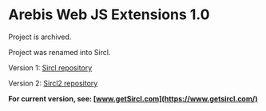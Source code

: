 ﻿Arebis Web JS Extensions 1.0
============================

Project is archived.

Project was renamed into Sircl.

Version 1: [Sircl repository](https://github.com/codetuner/Sircl)

Version 2: [Sircl2 repository](https://github.com/codetuner/Sircl2)

**For current version, see: [www.getSircl.com](https://www.getsircl.com/)**
